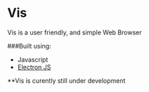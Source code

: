 # Vis

Vis is a user friendly, and simple Web Browser

###Built using:

* Javascript
* [Electron JS](https://electronjs.org)

**Vis is curently still under development

